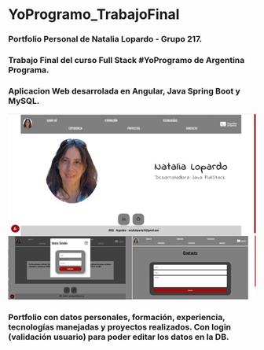 # YoProgramo_TrabajoFinal
### Portfolio Personal de Natalia Lopardo - Grupo 217.
### Trabajo Final del curso Full Stack #YoProgramo de Argentina Programa. 
### Aplicacion Web desarrolada en Angular, Java Spring Boot y MySQL.
![Pantallas](https://github.com/lailatan/YoProgramo_TrabajoFinal/blob/main/pantallas_portfolio.jpg)
### Portfolio con datos personales, formación, experiencia, tecnologías manejadas y proyectos realizados. Con login (validación usuario) para poder editar los datos en la DB.

